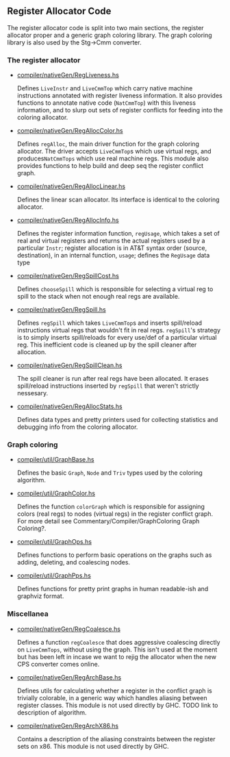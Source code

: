 ## Register Allocator Code


The register allocator code is split into two main sections, the register allocator proper and a generic graph coloring library. The graph coloring library is also used by the Stg-\>Cmm converter.

### The register allocator

- [compiler/nativeGen/RegLiveness.hs](/trac/ghc/browser/ghc/compiler/nativeGen/RegLiveness.hs)

  Defines `LiveInstr` and `LiveCmmTop` which carry native machine instructions annotated with register liveness information. It also provides functions to annotate native code (`NatCmmTop`) with this liveness information, and to slurp out sets of register conflicts for feeding into the coloring allocator.

- [compiler/nativeGen/RegAllocColor.hs](/trac/ghc/browser/ghc/compiler/nativeGen/RegAllocColor.hs)

  Defines `regAlloc`, the main driver function for the graph coloring allocator. The driver accepts `LiveCmmTop`s which use virtual regs, and produces`NatCmmTops` which use real machine regs. This module also provides functions to help build and deep seq the register conflict graph.

- [compiler/nativeGen/RegAllocLinear.hs](/trac/ghc/browser/ghc/compiler/nativeGen/RegAllocLinear.hs)

  Defines the linear scan allocator. Its interface is identical to the coloring allocator.

- [compiler/nativeGen/RegAllocInfo.hs](/trac/ghc/browser/ghc/compiler/nativeGen/RegAllocInfo.hs)

  Defines the register information function, `regUsage`, which takes a set of real and virtual registers and returns the actual registers used by a particular `Instr`; register allocation is in AT&T syntax order (source, destination), in an internal function, `usage`; defines the `RegUsage` data type

- [compiler/nativeGen/RegSpillCost.hs](/trac/ghc/browser/ghc/compiler/nativeGen/RegSpillCost.hs)

  Defines `chooseSpill` which is responsible for selecting a virtual reg to spill to the stack when not enough real regs are available.

- [compiler/nativeGen/RegSpill.hs](/trac/ghc/browser/ghc/compiler/nativeGen/RegSpill.hs)

  Defines `regSpill` which takes `LiveCmmTop`s and inserts spill/reload instructions virtual regs that wouldn't fit in real regs. `regSpill`'s strategy is to simply inserts spill/reloads for every use/def of a particular virtual reg. This inefficient code is cleaned up by the spill cleaner after allocation.

- [compiler/nativeGen/RegSpillClean.hs](/trac/ghc/browser/ghc/compiler/nativeGen/RegSpillClean.hs)

  The spill cleaner is run after real regs have been allocated. It erases spill/reload instructions inserted by `regSpill` that weren't strictly nessesary.

- [compiler/nativeGen/RegAllocStats.hs](/trac/ghc/browser/ghc/compiler/nativeGen/RegAllocStats.hs)

  Defines data types and pretty printers used for collecting statistics and debugging info from the coloring allocator.

### Graph coloring

- [compiler/util/GraphBase.hs](/trac/ghc/browser/ghc/compiler/util/GraphBase.hs)

  Defines the basic `Graph`, `Node` and `Triv` types used by the coloring algorithm.

- [compiler/util/GraphColor.hs](/trac/ghc/browser/ghc/compiler/util/GraphColor.hs)

  Defines the function `colorGraph` which is responsible for assigning colors (real regs) to nodes (virtual regs) in the register conflict graph. For more detail see Commentary/Compiler/GraphColoring Graph Coloring?.

- [compiler/util/GraphOps.hs](/trac/ghc/browser/ghc/compiler/util/GraphOps.hs)

  Defines functions to perform basic operations on the graphs such as adding, deleting, and coalescing nodes.

- [compiler/util/GraphPps.hs](/trac/ghc/browser/ghc/compiler/util/GraphPps.hs)

  Defines functions for pretty print graphs in human readable-ish and graphviz format.

### Miscellanea

- [compiler/nativeGen/RegCoalesce.hs](/trac/ghc/browser/ghc/compiler/nativeGen/RegCoalesce.hs)

  Defines a function `regCoalesce` that does aggressive coalescing directly on `LiveCmmTops`, without using the graph. This isn't used at the moment but has been left in incase we want to rejig the allocator when the new CPS converter comes online.

- [compiler/nativeGen/RegArchBase.hs](/trac/ghc/browser/ghc/compiler/nativeGen/RegArchBase.hs)

  Defines utils for calculating whether a register in the conflict graph is trivially colorable, in a generic way which handles aliasing between register classes. This module is not used directly by GHC. TODO link to description of algorithm.

- [compiler/nativeGen/RegArchX86.hs](/trac/ghc/browser/ghc/compiler/nativeGen/RegArchX86.hs)

  Contains a description of the aliasing constraints between the register sets on x86. This module is not used directly by GHC.
